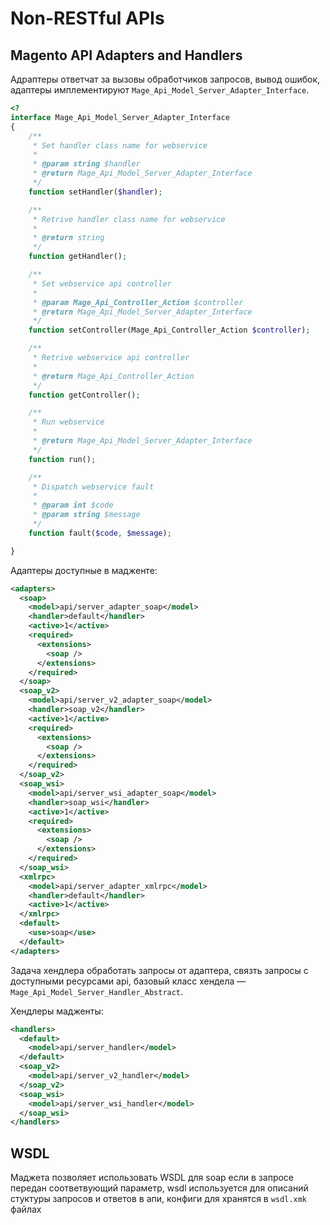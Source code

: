 # Non-RESTful APIs

## Magento API Adapters and Handlers

Адраптеры ответчат за вызовы обработчиков запросов, вывод ошибок, адаптеры имплементируют `Mage_Api_Model_Server_Adapter_Interface`.

```php
<?
interface Mage_Api_Model_Server_Adapter_Interface
{
    /**
     * Set handler class name for webservice
     *
     * @param string $handler
     * @return Mage_Api_Model_Server_Adapter_Interface
     */
    function setHandler($handler);

    /**
     * Retrive handler class name for webservice
     *
     * @return string
     */
    function getHandler();

    /**
     * Set webservice api controller
     *
     * @param Mage_Api_Controller_Action $controller
     * @return Mage_Api_Model_Server_Adapter_Interface
     */
    function setController(Mage_Api_Controller_Action $controller);

    /**
     * Retrive webservice api controller
     *
     * @return Mage_Api_Controller_Action
     */
    function getController();

    /**
     * Run webservice
     *
     * @return Mage_Api_Model_Server_Adapter_Interface
     */
    function run();

    /**
     * Dispatch webservice fault
     *
     * @param int $code
     * @param string $message
     */
    function fault($code, $message);

}
```

Адаптеры доступные в мадженте:

```xml
<adapters>
  <soap>
    <model>api/server_adapter_soap</model>
    <handler>default</handler>
    <active>1</active>
    <required>
      <extensions>
        <soap />
      </extensions>
    </required>
  </soap>
  <soap_v2>
    <model>api/server_v2_adapter_soap</model>
    <handler>soap_v2</handler>
    <active>1</active>
    <required>
      <extensions>
        <soap />
      </extensions>
    </required>
  </soap_v2>
  <soap_wsi>
    <model>api/server_wsi_adapter_soap</model>
    <handler>soap_wsi</handler>
    <active>1</active>
    <required>
      <extensions>
        <soap />
      </extensions>
    </required>
  </soap_wsi>
  <xmlrpc>
    <model>api/server_adapter_xmlrpc</model>
    <handler>default</handler>
    <active>1</active>
  </xmlrpc>
  <default>
    <use>soap</use>
  </default>
</adapters>
```

Задача хендлера обработать запросы от адаптера, связть запросы с доступными ресурсами api, базовый класс хендела — `Mage_Api_Model_Server_Handler_Abstract`.

Хендлеры мадженты:

```xml
<handlers>
  <default>
    <model>api/server_handler</model>
  </default>
  <soap_v2>
    <model>api/server_v2_handler</model>
  </soap_v2>
  <soap_wsi>
    <model>api/server_wsi_handler</model>
  </soap_wsi>
</handlers>
```

## WSDL

Маджета позволяет использовать WSDL для soap если в запросе передан соответвующий параметр, wsdl используется для описаний стуктуры запросов и ответов в апи, конфиги для хранятся в `wsdl.xmk` файлах
